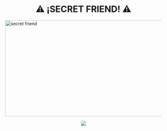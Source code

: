   <h1 align="center">⚠ ¡SECRET FRIEND! ⚠</h1>
  
  <img width="948" height="309" alt="secret friend" src="https://github.com/user-attachments/assets/2ca0cfed-1b15-48a2-bcdc-ebd35e58806c" />
  
  <p align="center">
  <img src="https://img.shields.io/badge/STATUS-TERMINADO%20-red">
  </p>
